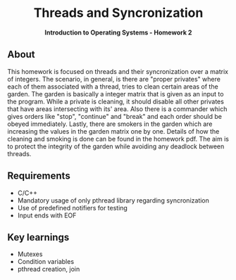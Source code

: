 <h1 align="center">Threads and Syncronization</h1>
<p align="center"><strong>Introduction to Operating Systems - Homework 2</strong>
</p>
<h2>About</h2>
This homework is focused on threads and their syncronization over a matrix of integers. The scenario, in general, is there are "proper privates" where each of them associated with a thread, tries to clean certain areas of the garden. The garden is basically a integer matrix that is given as an input to the program. While a private is cleaning, it should disable all other privates that have areas intersecting with its' area. Also there is a commander which gives orders like "stop", "continue" and "break" and each order should be obeyed immediately. Lastly, there are smokers in the garden which are increasing the values in the garden matrix one by one. Details of how the cleaning and smoking is done can be found in the homework pdf. The aim is to protect the integrity of the garden while avoiding any deadlock between threads.

<h2>Requirements</h2>

- C/C++
- Mandatory usage of only pthread library regarding syncronization
- Use of predefined notifiers for testing
- Input ends with EOF

<h2>Key learnings</h2>

- Mutexes
- Condition variables
- pthread creation, join


